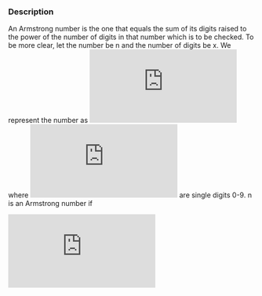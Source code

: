 ### Description
An Armstrong number is the one that equals the sum of its digits raised to the power of the number of digits in that number which is to be checked. To be more clear, let the number be n and the number of digits be x. We represent the number as ![equation](http://www.sciweavers.org/tex2img.php?eq=%20n_%7Bx%7D%20n_%7Bx-1%7D%20n_%7Bx-2%7D...%20n_%7B2%7D%20n_%7B2%7D%20n_%7B1%7D&bc=White&fc=Black&im=jpg&fs=12&ff=arev&edit=0) where ![equation](http://www.sciweavers.org/tex2img.php?eq=%20n_%7B1%7D%2C%20%20n_%7B2%7D%2C%20%20n_%7B3%7D...%20n_%7Bx%7D&bc=White&fc=Black&im=jpg&fs=12&ff=arev&edit=0) are single digits 0-9. n is an Armstrong number if

![equation](http://www.sciweavers.org/tex2img.php?eq=%20n_%7B1%7D%5E%7Bx%7D%20%20%2B%20%20n_%7B2%7D%5E%7Bx%7D%20%2B%20%20n_%7B3%7D%5E%7Bx%7D%20%2B%20n_%7Bx-1%7D%5E%7Bx%7D%20%2B%20n_%7Bx%7D%5E%7Bx%7D%20%3D%20n&bc=White&fc=Black&im=jpg&fs=12&ff=arev&edit=0)

